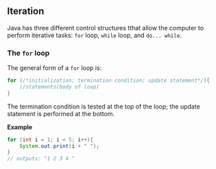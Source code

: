 ## Iteration
Java has three different control structures tthat allow the computer to perform iterative tasks: `for` loop, `while` loop, and `do... while`.

### The `for` loop
The general form of a `for` loop is:

```java
for (/*initialization; termination condition; update statement*/){
	//statements(body of loop)
}
```

The termination condition is tested at the top of the loop; the update statement is performed at the bottom.

**Example**

```java
for (int i = 1; i < 5; i++){
	System.out.print(i + " ");
}
// outputs: "1 2 3 4 "
```
